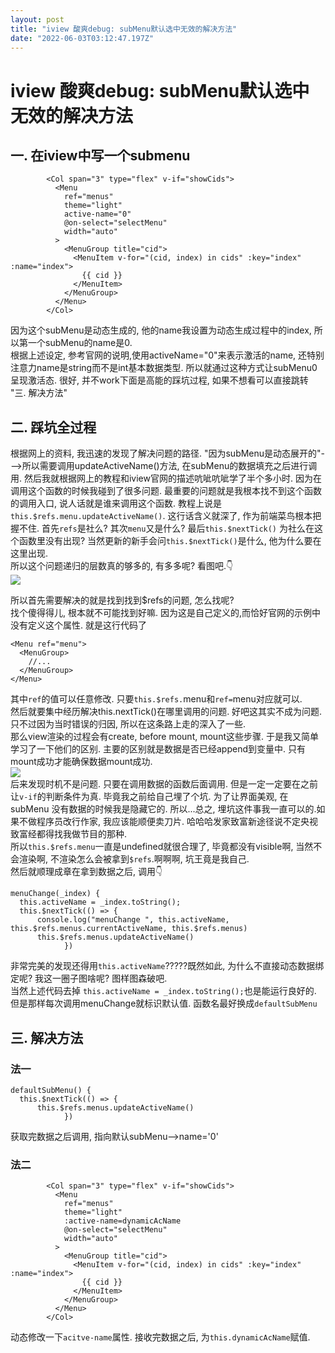 ```yaml
---
layout: post
title: "iview 酸爽debug: subMenu默认选中无效的解决方法"
date: "2022-06-03T03:12:47.197Z"
---
```

iview 酸爽debug: subMenu默认选中无效的解决方法
=================================

一. 在iview中写一个submenu
--------------------

            <Col span="3" type="flex" v-if="showCids">
              <Menu
                ref="menus"
                theme="light"
                active-name="0"
                @on-select="selectMenu"
                width="auto"
              >
                <MenuGroup title="cid">
                  <MenuItem v-for="(cid, index) in cids" :key="index" :name="index">
                    {{ cid }}
                  </MenuItem>
                </MenuGroup>
              </Menu>
            </Col>
    

因为这个subMenu是动态生成的, 他的name我设置为动态生成过程中的index, 所以第一个subMenu的name是0.  
根据上述设定, 参考官网的说明,使用activeName="0"来表示激活的name, 还特别注意力name是string而不是int基本数据类型. 所以就通过这种方式让subMenu0呈现激活态. 很好, 并不work下面是高能的踩坑过程, 如果不想看可以直接跳转 "三. 解决方法"

二. 踩坑全过程
--------

根据网上的资料, 我迅速的发现了解决问题的路径. "因为subMenu是动态展开的"--->所以需要调用updateActiveName()方法, 在subMenu的数据填充之后进行调用. 然后我就根据网上的教程和iview官网的描述吭呲吭呲学了半个多小时. 因为在调用这个函数的时候我碰到了很多问题. 最重要的问题就是我根本找不到这个函数的调用入口, 说人话就是谁来调用这个函数. 教程上说是`this.$refs.menu.updateActiveName()`. 这行话含义就深了, 作为前端菜鸟根本把握不住. 首先`refs`是社么? 其次`menu`又是什么? 最后`this.$nextTick()` 为社么在这个函数里没有出现? 当然更新的新手会问`this.$nextTick()`是什么, 他为什么要在这里出现.  
所以这个问题递归的层数真的够多的, 有多多呢? 看图吧.👇  
![](https://img2022.cnblogs.com/blog/2882284/202206/2882284-20220602225621542-1426640333.png)

所以首先需要解决的就是找到找到$refs的问题, 怎么找呢?  
找个傻得得儿, 根本就不可能找到好嘛. 因为这是自己定义的,而恰好官网的示例中没有定义这个属性. 就是这行代码了

    <Menu ref="menu">
      <MenuGroup>
        //...
      </MenuGroup>
    </Menu>
    

其中`ref`的值可以任意修改. 只要`this.$refs.`menu和`ref=`menu对应就可以.  
然后就要集中经历解决this.nextTick()在哪里调用的问题. 好吧这其实不成为问题. 只不过因为当时错误的归因, 所以在这条路上走的深入了一些.  
那么view渲染的过程会有create, before mount, mount这些步骤. 于是我又简单学习了一下他们的区别. 主要的区别就是数据是否已经append到变量中. 只有mount成功才能确保数据mount成功.  
![](https://img2022.cnblogs.com/blog/2882284/202206/2882284-20220602230657005-154365959.png)  
后来发现时机不是问题. 只要在调用数据的函数后面调用. 但是一定一定要在之前让`v-if`的判断条件为真. 毕竟我之前给自己埋了个坑. 为了让界面美观, 在subMenu 没有数据的时候我是隐藏它的. 所以...总之, 埋坑这件事我一直可以的.如果不做程序员改行作家, 我应该能顺便卖刀片. 哈哈哈发家致富新途径说不定央视致富经都得找我做节目的那种.  
所以`this.$refs.menu`一直是undefined就很合理了, 毕竟都没有visible啊, 当然不会渲染啊, 不渲染怎么会被拿到`$refs`.啊啊啊, 坑王竟是我自己.  
然后就顺理成章在拿到数据之后, 调用👇

    menuChange(_index) {
      this.activeName = _index.toString();
      this.$nextTick(() => {
          console.log("menuChange ", this.activeName, this.$refs.menus.currentActiveName, this.$refs.menus)
          this.$refs.menus.updateActiveName()
                })
    

非常完美的发现还得用`this.activeName`?????既然如此, 为什么不直接动态数据绑定呢? 我这一圈子图啥呢? 图样图森破吧.  
当然上述代码去掉 `this.activeName = _index.toString();`也是能运行良好的. 但是那样每次调用menuChange就标识默认值. 函数名最好换成`defaultSubMenu`

三. 解决方法
-------

### 法一

    defaultSubMenu() {
      this.$nextTick(() => {
          this.$refs.menus.updateActiveName()
                })
    

获取完数据之后调用, 指向默认subMenu-->name='0'

### 法二

            <Col span="3" type="flex" v-if="showCids">
              <Menu
                ref="menus"
                theme="light"
                :active-name=dynamicAcName
                @on-select="selectMenu"
                width="auto"
              >
                <MenuGroup title="cid">
                  <MenuItem v-for="(cid, index) in cids" :key="index" :name="index">
                    {{ cid }}
                  </MenuItem>
                </MenuGroup>
              </Menu>
            </Col>
    

动态修改一下`acitve-name`属性. 接收完数据之后, 为`this.dynamicAcName`赋值.